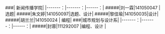 ###|           新闻传播学院|
|-------：|-------：|------：|
#####|刘一霖|141050047 | 选题|
#####|朱文婷|141050097|选题、设计|
#####|黎佳瑜|141050035|设计|  
#####|胡兰兰|141050024 | 编程|
###|城市规划与设计系|
|-------：|-------：|------：|
#####|封蓉|111292007 |编程、设计 |          
